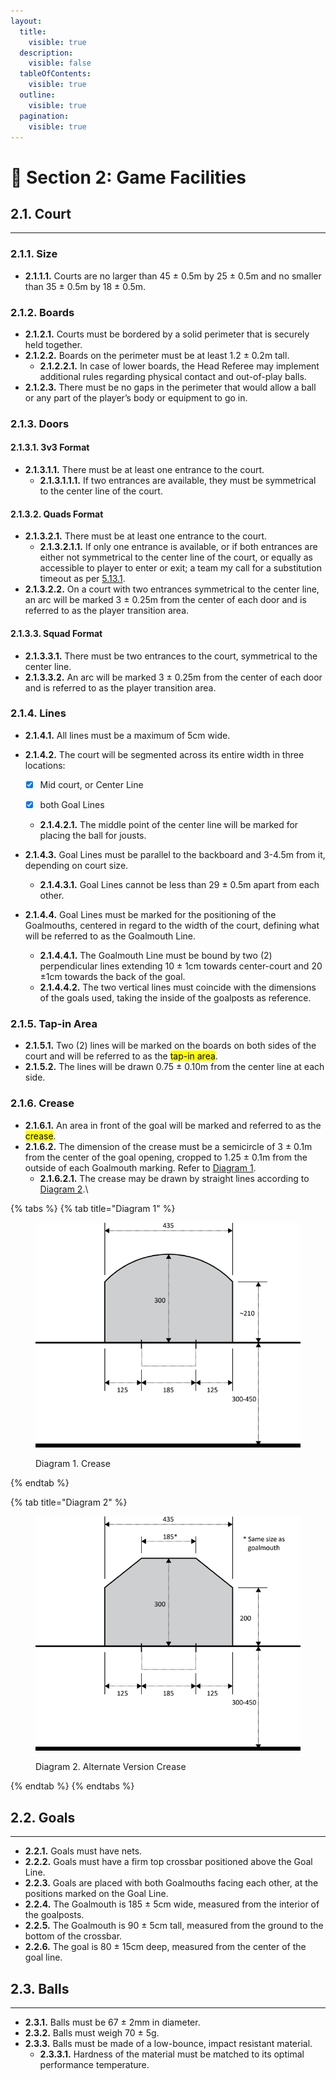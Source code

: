 ```yaml
---
layout:
  title:
    visible: true
  description:
    visible: false
  tableOfContents:
    visible: true
  outline:
    visible: true
  pagination:
    visible: true
---
```


# 🥅 Section 2: Game Facilities

## **2.1. Court**

***

### **2.1.1. Size**&#x20;

* **2.1.1.1.** Courts are no larger than 45 ± 0.5m by 25 ± 0.5m and no smaller than 35 ± 0.5m by 18 ± 0.5m.&#x20;

### **2.1.2. Boards**&#x20;

* **2.1.2.1.** Courts must be bordered by a solid perimeter that is securely held together.&#x20;
* **2.1.2.2.** Boards on the perimeter must be at least 1.2 ± 0.2m tall.&#x20;
  * **2.1.2.2.1.** In case of lower boards, the Head Referee may implement additional rules regarding physical contact and out-of-play balls.&#x20;
* **2.1.2.3.** There must be no gaps in the perimeter that would allow a ball or any part of the player’s body or equipment to go in.&#x20;

### **2.1.3. Doors**&#x20;

#### **2.1.3.1. 3v3 Format**&#x20;

* **2.1.3.1.1.** There must be at least one entrance to the court.&#x20;
  * **2.1.3.1.1.1.** If two entrances are available, they must be symmetrical to the center line of the court.&#x20;

#### **2.1.3.2. Quads Format**&#x20;

* **2.1.3.2.1.** There must be at least one entrance to the court.&#x20;
  * **2.1.3.2.1.1.** If only one entrance is available, or if both entrances are either not symmetrical to the center line of the court, or equally as accessible to player to enter or exit; a team my call for a substitution timeout as per [5.13.1](section-5-game-mechanics.md#id-5.13.-bench-mechanics).&#x20;
* **2.1.3.2.2.** On a court with two entrances symmetrical to the center line, an arc will be marked 3 ± 0.25m from the center of each door and is referred to as the player transition area.&#x20;

#### **2.1.3.3. Squad Format**&#x20;

* **2.1.3.3.1.** There must be two entrances to the court, symmetrical to the center line.&#x20;
* **2.1.3.3.2.** An arc will be marked 3 ± 0.25m from the center of each door and is referred to as the player transition area.&#x20;

### **2.1.4. Lines**&#x20;

* **2.1.4.1.** All lines must be a maximum of 5cm wide.&#x20;
*   **2.1.4.2.** The court will be segmented across its entire width in three locations:

    * [x] Mid court, or Center Line
    * [x] both Goal Lines&#x20;



    * **2.1.4.2.1.** The middle point of the center line will be marked for placing the ball for jousts.
* **2.1.4.3.** Goal Lines must be parallel to the backboard and 3-4.5m from it, depending on court size.&#x20;
  * **2.1.4.3.1.** Goal Lines cannot be less than 29 ± 0.5m apart from each other.&#x20;
* **2.1.4.4.** Goal Lines must be marked for the positioning of the Goalmouths, centered in regard to the width of the court, defining what will be referred to as the Goalmouth Line.
  * &#x20;**2.1.4.4.1.** The Goalmouth Line must be bound by two (2) perpendicular lines extending 10 ± 1cm towards center-court and 20 ±1cm towards the back of the goal.&#x20;
  * **2.1.4.4.2.** The two vertical lines must coincide with the dimensions of the goals used, taking the inside of the goalposts as reference.

### **2.1.5. Tap-in Area**&#x20;

* **2.1.5.1.** Two (2) lines will be marked on the boards on both sides of the court and will be referred to as the <mark style="background-color:yellow;">tap-in area</mark>.&#x20;
* **2.1.5.2.** The lines will be drawn 0.75 ± 0.10m from the center line at each side.&#x20;

### **2.1.6. Crease**&#x20;

* **2.1.6.1.** An area in front of the goal will be marked and referred to as the <mark style="background-color:yellow;">crease</mark>.&#x20;
* **2.1.6.2.** The dimension of the crease must be a semicircle of 3 ± 0.1m from the center of the goal opening, cropped to 1.25 ± 0.1m from the outside of each Goalmouth marking. Refer to [Diagram 1](section-2-game-facilities.md#id-2.1.6.-crease).&#x20;
  * **2.1.6.2.1.** The crease may be drawn by straight lines according to [Diagram 2](section-2-game-facilities.md#id-2.1.6.-crease).\


{% tabs %}
{% tab title="Diagram 1" %}
<figure><img src="../.gitbook/assets/diagram_1_crease.png" alt=""><figcaption><p>Diagram 1. Crease</p></figcaption></figure>
{% endtab %}

{% tab title="Diagram 2" %}
<figure><img src="../.gitbook/assets/diagram_2_alternate_crease.png" alt=""><figcaption><p>Diagram 2. Alternate Version Crease</p></figcaption></figure>
{% endtab %}
{% endtabs %}

## **2.2. Goals**&#x20;

***

* **2.2.1.** Goals must have nets.&#x20;
* **2.2.2.** Goals must have a firm top crossbar positioned above the Goal Line.&#x20;
* **2.2.3.** Goals are placed with both Goalmouths facing each other, at the positions marked on the Goal Line.&#x20;
* **2.2.4.** The Goalmouth is 185 ± 5cm wide, measured from the interior of the goalposts.&#x20;
* **2.2.5.** The Goalmouth is 90 ± 5cm tall, measured from the ground to the bottom of the crossbar.&#x20;
* **2.2.6.** The goal is 80 ± 15cm deep, measured from the center of the goal line.

## **2.3. Balls**&#x20;

***

* **2.3.1.** Balls must be 67 ± 2mm in diameter.&#x20;
* **2.3.2.** Balls must weigh 70 ± 5g.&#x20;
* **2.3.3.** Balls must be made of a low-bounce, impact resistant material.&#x20;
  * **2.3.3.1.** Hardness of the material must be matched to its optimal performance temperature.

